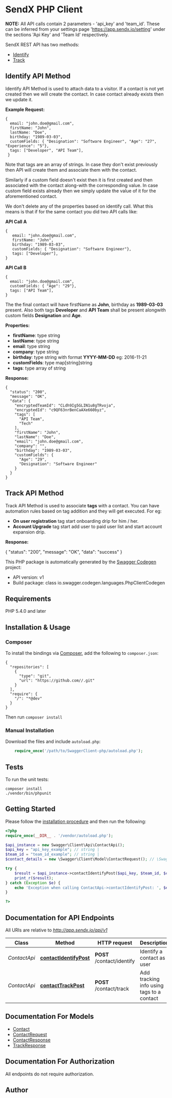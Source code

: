 # SendX PHP Client 

**NOTE:** All API calls contain 2 parameters - 'api_key' and 'team_id'. These can be inferred from your settings page 'https://app.sendx.io/setting' under the sections 'Api Key' and 'Team Id' respectively.

SendX REST API has two methods:

* [Identify](#identify_api)
* [Track](#track_api)

## <a name="identify_api"></a> Identify API Method

Identify API Method is used to attach data to a visitor. If a contact is not yet created then we will create the contact. In case contact already exists then we update it.

**Example Request:**

> 
    {
      email: "john.doe@gmail.com",  
      firstName: "John",
      lastName: "Doe",
      birthday: "1989-03-03",
      customFields: { "Designation": "Software Engineer", "Age": "27", "Experience": "5"},  
      tags: ["Developer", "API Team"],  
     }


Note that tags are an array of strings. In case they don't exist previously then API will create them and associate them with the contact.

Similarly if a custom field doesn't exist then it is first created and then associated with the contact along-with the corresponding value. In case custom field exists already then we simply update the value of it for the aforementioned contact.

We don't delete any of the properties based on identify call. What this means is that if for the same contact you did two API calls like:


**API Call A**
 
> 
    {
       email: "john.doe@gmail.com", 
       firstName: "John",
       birthday: "1989-03-03",
       customFields: { "Designation": "Software Engineer"},  
       tags: ["Developer"],  
    }


**API Call B**

> 
    {  
      email: "john.doe@gmail.com",  
      customFields: { "Age": "29"},  
      tags: ["API Team"],  
    }


The the final contact will have firstName as **John**, birthday as **1989-03-03** present. Also both tags **Developer** and **API Team** shall be present alongwith custom fields **Designation** and **Age**.


**Properties:**

* **firstName**: type string
* **lastName**: type string
* **email**: type string  
* **company**: type string  
* **birthday**: type string with format **YYYY-MM-DD** eg: 2016-11-21  
* **customFields**: type map[string]string   
* **tags**: type array of string 


**Response:**

> 
    {
      "status": "200",
      "message": "OK",
      "data": {
        "encryptedTeamId": "CLdh9Ig5GLIN1u8gTRvoja",
        "encryptedId": "c9QF63nrBenCaAXe660byz",
        "tags": [
          "API Team",
          "Tech"
        ],
        "firstName": "John",
        "lastName": "Doe",
        "email": "john.doe@gmail.com",
        "company": "",
        "birthday": "1989-03-03",
        "customFields": {
          "Age": "29",
          "Designation": "Software Engineer"
        }
      }
    }


## <a name="track_api"></a> Track API Method


Track API Method is used to associate **tags** with a contact. You can have automation rules based on tag addition and they will get executed. For eg:

* **On user registration** tag start onboarding drip for him / her.
* **Account Upgrade** tag start add user to paid user list and start account expansion drip. 

**Response:**

>
   {
    "status": "200",
    "message": "OK",
    "data": "success"
   }



This PHP package is automatically generated by the [Swagger Codegen](https://github.com/swagger-api/swagger-codegen) project:

- API version: v1
- Build package: class io.swagger.codegen.languages.PhpClientCodegen

## Requirements

PHP 5.4.0 and later

## Installation & Usage
### Composer

To install the bindings via [Composer](http://getcomposer.org/), add the following to `composer.json`:

```
{
  "repositories": [
    {
      "type": "git",
      "url": "https://github.com//.git"
    }
  ],
  "require": {
    "/": "*@dev"
  }
}
```

Then run `composer install`

### Manual Installation

Download the files and include `autoload.php`:

```php
    require_once('/path/to/SwaggerClient-php/autoload.php');
```

## Tests

To run the unit tests:

```
composer install
./vendor/bin/phpunit
```

## Getting Started

Please follow the [installation procedure](#installation--usage) and then run the following:

```php
<?php
require_once(__DIR__ . '/vendor/autoload.php');

$api_instance = new Swagger\Client\Api\ContactApi();
$api_key = "api_key_example"; // string | 
$team_id = "team_id_example"; // string | 
$contact_details = new \Swagger\Client\Model\ContactRequest(); // \Swagger\Client\Model\ContactRequest | Contact details

try {
    $result = $api_instance->contactIdentifyPost($api_key, $team_id, $contact_details);
    print_r($result);
} catch (Exception $e) {
    echo 'Exception when calling ContactApi->contactIdentifyPost: ', $e->getMessage(), PHP_EOL;
}

?>
```

## Documentation for API Endpoints

All URIs are relative to *http://app.sendx.io/api/v1*

Class | Method | HTTP request | Description
------------ | ------------- | ------------- | -------------
*ContactApi* | [**contactIdentifyPost**](docs/Api/ContactApi.md#contactidentifypost) | **POST** /contact/identify | Identify a contact as user
*ContactApi* | [**contactTrackPost**](docs/Api/ContactApi.md#contacttrackpost) | **POST** /contact/track | Add tracking info using tags to a contact


## Documentation For Models

 - [Contact](docs/Model/Contact.md)
 - [ContactRequest](docs/Model/ContactRequest.md)
 - [ContactResponse](docs/Model/ContactResponse.md)
 - [TrackResponse](docs/Model/TrackResponse.md)


## Documentation For Authorization

 All endpoints do not require authorization.


## Author




